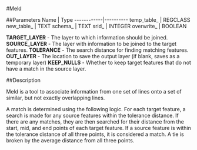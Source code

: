 #Meld

##Parameters
Name        | Type
------------|----------
temp_table_ | REGCLASS
new_table_  | TEXT
schema_     | TEXT
srid_       | INTEGER
overwrite_  | BOOLEAN

**TARGET_LAYER** - The layer to which information should be joined.
**SOURCE_LAYER** - The layer with information to be joined to the target features.
**TOLERANCE** - The search distance for finding matching features.
**OUT_LAYER** - The location to save the output layer (if blank, saves as a
temporary layer)
**KEEP_NULLS** - Whether to keep target features that do not have a match in the
source layer.

##Description

Meld is a tool to associate information from one set of lines onto a set of
similar, but not exactly overlapping lines.

A match is determined using the following logic. For each target feature, a
search is made for any source features within the tolerance distance. If there
are any matches, they are then searched for their distance from
the start, mid, and end points of each target feature. If a source feature
is within the tolerance distance of all three points, it is considered a match.
A tie is broken by the average distance from all three points.
